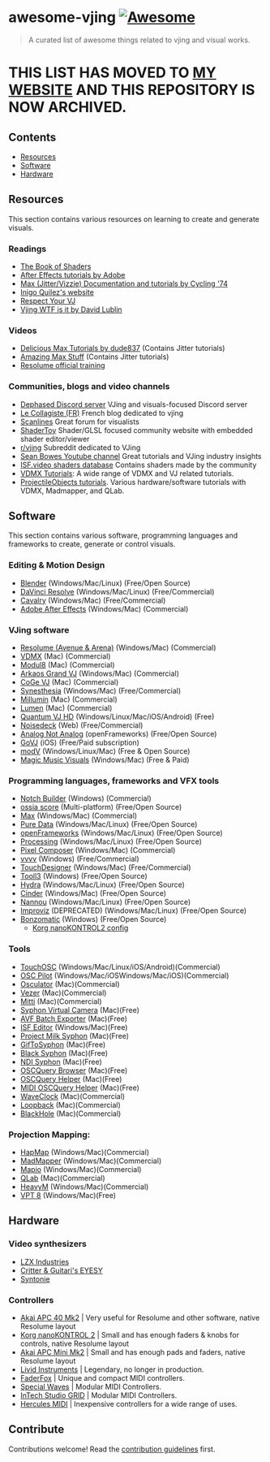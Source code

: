 # awesome-vjing [![Awesome](https://awesome.re/badge.svg)](https://awesome.re)

> A curated list of awesome things related to vjing and visual works.


# THIS LIST HAS MOVED TO [MY WEBSITE](https://l68k.com/things/vjing) AND THIS REPOSITORY IS NOW ARCHIVED.


## Contents

- [Resources](#resources)
- [Software](#software)
- [Hardware](#hardware)

## Resources

This section contains various resources on learning to create and generate visuals.

### Readings

- [The Book of Shaders](https://thebookofshaders.com/)
- [After Effects tutorials by Adobe](https://helpx.adobe.com/after-effects/tutorials.html)
- [Max (Jitter/Vizzie) Documentation and tutorials by Cycling '74](https://docs.cycling74.com/max8/tutorials/jitindex)
- [Inigo Quilez's website](https://iquilezles.org/)
- [Respect Your VJ](https://github.com/LimeLimeW/awesome-vjing/blob/baefc824ec7a5477f144b37125f63826f00e6fb6/respect-your-vj.md)
- [Vjing WTF is it by David Lublin](https://davidlubl.in/blog/2014/vjing-wtf-is-it)

### Videos

- [Delicious Max Tutorials by dude837](https://www.youtube.com/watch?v=5RYy8Cvgkqk&list=PLD45EDA6F67827497) (Contains Jitter tutorials)
- [Amazing Max Stuff](https://www.youtube.com/c/AmazingMaxStuff) (Contains Jitter tutorials)
- [Resolume official training](https://resolume.com/training)

### Communities, blogs and video channels

- [Dephased Discord server](https://discord.gg/rxFYVQAgmG) VJing and visuals-focused Discord server
- [Le Collagiste (FR)](https://blog.lecollagiste.com/) French blog dedicated to vjing
- [Scanlines](https://scanlines.xyz/) Great forum for visualists
- [ShaderToy](https://www.shadertoy.com/) Shader/GLSL focused community website with embedded shader editor/viewer
- [r/vjing](https://www.reddit.com/r/vjing/) Subreddit dedicated to VJing
- [Sean Bowes Youtube channel](https://www.youtube.com/@SeanBowes) Great tutorials and VJing industry insights
- [ISF.video shaders database](https://editor.isf.video/shaders) Contains shaders made by the community
- [VDMX Tutorials](https://vdmx.vidvox.net/): A wide range of VDMX and VJ related tutorials.
- [ProjectileObjects tutorials](https://projectileobjects.com/category/tutorials/). Various hardware/software tutorials with VDMX, Madmapper, and QLab.


## Software

This section contains various software, programming languages and frameworks to create, generate or control visuals.

### Editing & Motion Design

- [Blender](https://www.blender.org/) (Windows/Mac/Linux) (Free/Open Source)
- [DaVinci Resolve](https://www.blackmagicdesign.com/products/davinciresolve/) (Windows/Mac/Linux) (Free/Commercial)
- [Cavalry](https://cavalry.scenegroup.co/) (Windows/Mac) (Free/Commercial)
- [Adobe After Effects](https://www.adobe.com/products/aftereffects.html) (Windows/Mac) (Commercial)

### VJing software

- [Resolume (Avenue & Arena)](https://resolume.com/) (Windows/Mac) (Commercial)
- [VDMX](https://vidvox.net/) (Mac) (Commercial)
- [Modul8](http://www.garagecube.com/modul8/) (Mac) (Commercial)
- [Arkaos Grand VJ](https://www.arkaos.com/) (Windows/Mac) (Commercial)
- [CoGe VJ](https://imimot.com/cogevj/) (Mac) (Commercial)
- [Synesthesia](https://synesthesia.live/) (Windows/Mac) (Free/Commercial)
- [Millumin](https://www.millumin.com/v3/) (Mac) (Commercial)
- [Lumen](https://lumen-app.com/) (Mac) (Commercial)
- [Quantum VJ HD](https://www.warmplace.ru/soft/qvjhd/) (Windows/Linux/Mac/iOS/Android) (Free)
- [Noisedeck](https://noisedeck.app/) (Web) (Free/Commercial)
- [Analog Not Analog](https://forum.openframeworks.cc/t/analog-not-analog-a-live-coding-system-for-visuals/36846) (openFrameworks) (Free/Open Source)
- [GoVJ](https://govjapp.com/) (iOS) (Free/Paid subscription)
- [modV](https://modv.vcync.gl/) (Windows/Linux/Mac) (Free & Open Source)
- [Magic Music Visuals](https://magicmusicvisuals.com/) (Windows/Mac) (Free & Paid) 

### Programming languages, frameworks and VFX tools

- [Notch Builder](https://www.notch.one/) (Windows) (Commercial)
- [ossia score](https://ossia.io/) (Multi-platform) (Free/Open Source)
- [Max](https://cycling74.com/products/max) (Windows/Mac) (Commercial)
- [Pure Data](https://puredata.info/) (Windows/Mac/Linux) (Free/Open Source)
- [openFrameworks](https://openframeworks.cc/) (Windows/Mac/Linux) (Free/Open Source)
- [Processing](https://processing.org/) (Windows/Mac/Linux) (Free/Open Source)
- [Pixel Composer](https://makham.itch.io/pixel-composer) (Windows/Mac) (Commercial)
- [vvvv](https://vvvv.org/) (Windows) (Free/Commercial)
- [TouchDesigner](https://derivative.ca/) (Windows/Mac) (Free/Commercial)
- [Tooll3](https://github.com/tooll3/t3) (Windows) (Free/Open Source)
- [Hydra](https://github.com/ojack/hydra) (Windows/Mac/Linux) (Free/Open Source)
- [Cinder](https://www.libcinder.org/) (Windows/Mac) (Free/Open Source)
- [Nannou](https://nannou.cc/) (Windows/Mac/Linux) (Free/Open Source)
- [Improviz](https://improviz.rumblesan.com/) (DEPRECATED) (Windows/Mac/Linux) (Free/Open Source) 
- [Bonzomatic](https://github.com/Gargaj/Bonzomatic) (Windows) (Free/Open Source)
	- [Korg nanoKONTROL2 config](https://gist.github.com/seb776/feacf6776b86b6b02f2dc84f76bba703)

### Tools

- [TouchOSC](https://hexler.net/touchosc) (Windows/Mac/Linux/iOS/Android)(Commercial)
- [OSC Pilot](https://oscpilot.com/) (Windows/Mac/iOSWindows/Mac/iOS)(Commercial)
- [Osculator](https://osculator.net/) (Mac)(Commercial)
- [Vezer](https://imimot.com/vezer/) (Mac)(Commercial)
- [Mitti](https://imimot.com/mitti/) (Mac)(Commercial)
- [Syphon Virtual Camera](https://troikatronix.com/add-ons/syphon-virtual-webcam/) (Mac)(Free)
- [AVF Batch Exporter](https://docs.vidvox.net/freebies_avf_batch_exporter.html) (Mac)(Free)
- [ISF Editor](https://docs.vidvox.net/freebies_isf_editor.html) (Windows/Mac)(Free)
- [Project Milk Syphon](https://docs.vidvox.net/freebies_project_milk_syphon.html) (Mac)(Free)
- [GifToSyphon](https://docs.vidvox.net/freebies_gif_to_syphon.html) (Mac)(Free)
- [Black Syphon](https://docs.vidvox.net/freebies_black_syphon.html) (Mac)(Free)
- [NDI Syphon](https://docs.vidvox.net/freebies_ndi_syphon.html) (Mac)(Free)
- [OSCQuery Browser](https://docs.vidvox.net/freebies_oscquery_browser.html) (Mac)(Free)
- [OSCQuery Helper](https://docs.vidvox.net/freebies_oscquery_helper.html) (Mac)(Free)
- [MIDI OSCQuery Helper](https://docs.vidvox.net/freebies_midi_oscquery_helper.html) (Mac)(Free)
- [WaveClock](https://wavesum.net/products.html) (Mac)(Commercial)
- [Loopback](https://rogueamoeba.com/loopback/) (Mac)(Commercial)
- [BlackHole](https://existential.audio/blackhole/) (Mac)(Commercial)

### Projection Mapping:

- [HapMap](https://gethapmap.com/en/) (Windows/Mac)(Commercial)
- [MadMapper](https://madmapper.com/) (Windows/Mac)(Commercial)
- [Mapio](https://visution.com/) (Windows/Mac)(Commercial)
- [QLab](https://qlab.app/) (Mac)(Commercial)
- [HeavyM](https://www.heavym.net/) (Windows/Mac)(Commercial)
- [VPT 8](https://hcgilje.wordpress.com/vpt/) (Windows/Mac)(Free)

## Hardware

### Video synthesizers
- [LZX Industries](https://lzxindustries.net/)
- [Critter & Guitari's EYESY](https://www.critterandguitari.com/eyesy)
- [Syntonie](https://syntonie.fr/)

### Controllers

- [Akai APC 40 Mk2](https://www.thomann.de/gb/akai_professional_apc_40_mk2.htm) | Very useful for Resolume and other software, native Resolume layout
- [Korg nanoKONTROL 2](https://www.thomann.de/gb/korg_nanokontrol_2_black.htm) | Small and has enough faders & knobs for controls, native Resolume layout
- [Akai APC Mini Mk2](https://www.thomann.de/gb/akai_professional_apc_mini_mk2.htm) | Small and has enough pads and faders, native Resolume layout
- [Livid Instruments](https://lividinstruments.com/) | Legendary, no longer in production.
- [FaderFox](https://faderfox.de/) | Unique and compact MIDI controllers.
- [Special Waves](https://special-waves.com/) | Modular MIDI Controllers.
- [InTech Studio GRID](https://intech.studio/) | Modular MIDI Controllers.
- [Hercules MIDI](https://www.hercules.com/) | Inexpensive controllers for a wide range of uses.


## Contribute

Contributions welcome! Read the [contribution guidelines](contributing.md) first.
